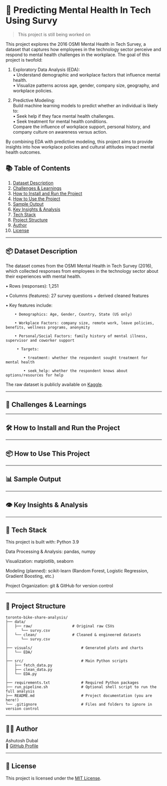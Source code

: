 
# 🧠 Predicting Mental Health In Tech Using Survy

> This project is still being worked on

This project explores the 2016 OSMI Mental Health in Tech Survey, a dataset that captures how employees in the technology sector perceive and respond to mental health challenges in the workplace. The goal of this project is twofold:  

1. Exploratory Data Analysis (EDA):  
	• Understand demographic and workplace factors that influence mental health.  
	• Visualize patterns across age, gender, company size, geography, and workplace policies.  
  
2. Predictive Modeling:  
	Build machine learning models to predict whether an individual is likely to:       
		• Seek help if they face mental health challenges.  
		• Seek treatment for mental health conditions.  
	Compare the influence of workplace support, personal history, and company culture on awareness versus action.  
  
By combining EDA with predictive modeling, this project aims to provide insights into how workplace policies and cultural attitudes impact mental health outcomes.  

## 📚 Table of Contents  
1. [Dataset Description]()  
2. [Challenges & Learnings]()  
3. [How to Install and Run the Project]()  
4. [How to Use the Project]()  
5. [Sample Output]()  
6. [Key Insights & Analysis]()  
7. [Tech Stack]()  
8. [Project Structure]()  
9. [Author]()  
10. [License]()  

---

## 📦 Dataset Description

The dataset comes from the OSMI Mental Health in Tech Survey (2016), which collected responses from employees in the technology sector about their experiences with mental health.

• Rows (responses): 1,251  
  
• Columns (features): 27 survey questions + derived cleaned features  

• Key features include:  

        • Demographics: Age, Gender, Country, State (US only)            
        
        • Workplace Factors: company size, remote work, leave policies, benefits, wellness programs, anonymity  
        
        • Personal/Social Factors: family history of mental illness, supervisor and coworker support  
        
		 • Targets:  
  
            • treatment: whether the respondent sought treatment for mental health  
            
            • seek_help: whether the respondent knows about options/resources for help  

The raw dataset is publicly available on [Kaggle](https://www.kaggle.com/datasets/osmi/mental-health-in-tech-survey).

---

## 🧠 Challenges & Learnings  

---

## 🛠️ How to Install and Run the Project

---

## 📦 How to Use This Project

---

## 📊 Sample Output 

---

## 👁 Key Insights & Analysis

---

## 🔧 Tech Stack

This project is built with: Python 3.9

Data Processing & Analysis: pandas, numpy

Visualization: matplotlib, seaborn

Modeling (planned): scikit-learn (Random Forest, Logistic Regression, Gradient Boosting, etc.)

Project Organization: git & GitHub for version control

---
## 📁 Project Structure

```
toronto-bike-share-analysis/  
├── data/  
│   ├── raw/                  # Original raw CSVs 
│      └── survy.csv  
│   └── clean/                # Cleaned & engineered datasets   
│      └── survy.csv  
│  
├── visuals/                      # Generated plots and charts  
│   └── EDA/  
│  
├── src/                          # Main Python scripts  
│   ├── fetch_data.py  
│   ├── clean_data.py  
│   └── EDA.py  
│  
├── requirements.txt              # Required Python packages  
├── run_pipeline.sh               # Optional shell script to run the full analysis  
├── README.md                     # Project documentation (you are here!)  
└── .gitignore                    # Files and folders to ignore in version control  
```

---

## 👨‍💻 Author

Ashutosh Dubal  
🔗 [GitHub Profile](https://github.com/Ashutosh-Dubal)

---

## 📜 License

This project is licensed under the [MIT License](https://opensource.org/licenses/MIT).
